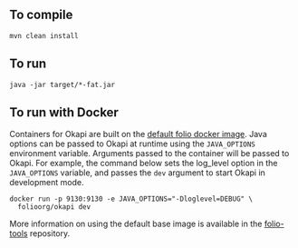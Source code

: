 ## To compile
```
mvn clean install
```
## To run
```
java -jar target/*-fat.jar
```
## To run with Docker
Containers for Okapi are built on the [default folio docker image](https://github.com/folio-org/folio-tools/tree/master/folio-java-docker/). Java options can be passed to Okapi at runtime using the `JAVA_OPTIONS` environment variable. Arguments passed to the container will be passed to Okapi. For example, the command below sets the log_level option in the `JAVA_OPTIONS` variable, and passes the `dev` argument to start Okapi in development mode.
```
docker run -p 9130:9130 -e JAVA_OPTIONS="-Dloglevel=DEBUG" \
  folioorg/okapi dev
```
More information on using the default base image is available in the [folio-tools](https://github.com/folio-org/folio-tools/tree/master/folio-java-docker/openjdk8#startup-script-run-javash) repository.